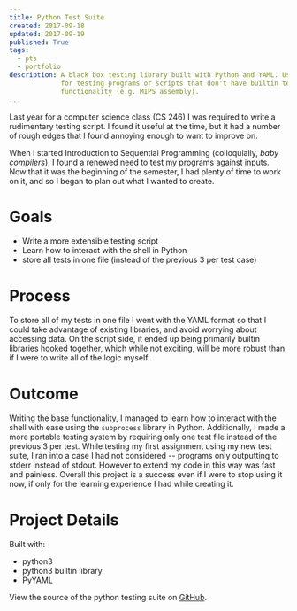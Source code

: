 ```yaml
---
title: Python Test Suite
created: 2017-09-18
updated: 2017-09-19
published: True
tags:
  - pts
  - portfolio
description: A black box testing library built with Python and YAML. Useful
             for testing programs or scripts that don't have builtin testing
             functionality (e.g. MIPS assembly).
...
```


Last year for a computer science class (CS 246) I was required to write a
rudimentary testing script. I found it useful at the time, but it had a
number of rough edges that I found annoying enough to want to improve on.

When I started Introduction to Sequential Programming (colloquially, _baby
compilers_), I found a renewed need to test my programs against inputs. Now that
it was the beginning of the semester, I had plenty of time to work on it,
and so I began to plan out what I wanted to create.

# Goals
- Write a more extensible testing script
- Learn how to interact with the shell in Python
- store all tests in one file (instead of the previous 3 per test case)

# Process
To store all of my tests in one file I went with the YAML format so that I
could take advantage of existing libraries, and avoid worrying about
accessing data. On the script side, it ended up being primarily builtin
libraries hooked together, which while not exciting, will be more robust
than if I were to write all of the logic myself.

# Outcome
Writing the base functionality, I managed to learn how to interact with the
shell with ease using the `subprocess` library in Python. Additionally, I
made a more portable testing system by requiring only one test file instead
of the previous 3 per test. While testing my first assignment using my new
test suite, I ran into a case I had not considered -- programs only
outputting to stderr instead of stdout. However to extend my code in this
way was fast and painless. Overall this project is a success even if I were
to stop using it now, if only for the learning experience I had while
creating it.

# Project Details
Built with:

- python3
- python3 builtin library
- PyYAML

View the source of the python testing suite on
[GitHub](https://github.com/ckuhl/pts).

